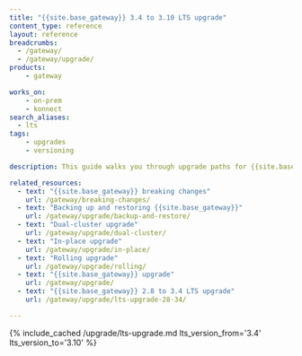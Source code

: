 ```yaml
---
title: "{{site.base_gateway}} 3.4 to 3.10 LTS upgrade"
content_type: reference
layout: reference
breadcrumbs:
  - /gateway/
  - /gateway/upgrade/
products:
    - gateway

works_on:
    - on-prem
    - konnect
search_aliases:
  - lts
tags:
    - upgrades
    - versioning

description: This guide walks you through upgrade paths for {{site.base_gateway}} 3.4 LTS to 3.10 LTS and helps you prepare for an upgrade.

related_resources:
  - text: "{{site.base_gateway}} breaking changes"
    url: /gateway/breaking-changes/
  - text: "Backing up and restoring {{site.base_gateway}}"
    url: /gateway/upgrade/backup-and-restore/
  - text: "Dual-cluster upgrade"
    url: /gateway/upgrade/dual-cluster/
  - text: "In-place upgrade"
    url: /gateway/upgrade/in-place/
  - text: "Rolling upgrade"
    url: /gateway/upgrade/rolling/
  - text: "{{site.base_gateway}} upgrade"
    url: /gateway/upgrade/
  - text: "{{site.base_gateway}} 2.8 to 3.4 LTS upgrade"
    url: /gateway/upgrade/lts-upgrade-28-34/

---
```


{% include_cached /upgrade/lts-upgrade.md lts_version_from='3.4' lts_version_to='3.10' %}